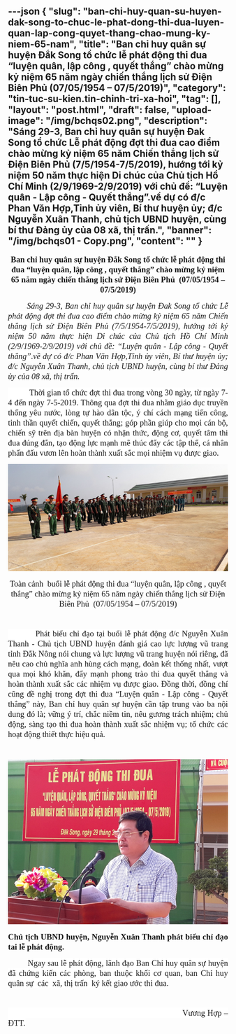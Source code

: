 ---json
{
    "slug": "ban-chi-huy-quan-su-huyen-dak-song-to-chuc-le-phat-dong-thi-dua-luyen-quan-lap-cong-quyet-thang-chao-mung-ky-niem-65-nam",
    "title": "Ban chỉ huy quân sự huyện Đắk Song tổ chức lễ phát động thi đua “luyện quân, lập công , quyết thắng” chào mừng kỷ niệm 65 năm ngày chiến thắng lịch sử Điện Biên Phủ  (07/05/1954 – 07/5/2019)",
    "category": "tin-tuc-su-kien.tin-chinh-tri-xa-hoi",
    "tag": [],
    "layout": "post.html",
    "draft": false,
    "upload-image": "/img/bchqs02.png",
    "description": "Sáng 29-3, Ban chỉ huy quân sự huyện Đak Song tổ chức Lễ phát động đợt thi đua cao điểm chào mừng kỷ niệm 65 năm Chiến thắng lịch sử Điện Biên Phủ (7/5/1954-7/5/2019), hướng tới kỷ niệm 50 năm thực hiện Di chúc của Chủ tịch Hồ Chí Minh (2/9/1969-2/9/2019) với chủ đề: “Luyện quân - Lập công - Quyết thắng”.về dự có đ/c Phan Văn Hợp,Tỉnh ủy viên, Bí thư huyện ủy; đ/c Nguyễn Xuân Thanh, chủ tịch UBND huyện, cùng bí thư Đảng ủy của 08 xã, thị trấn.",
    "banner": "/img/bchqs01 - Copy.png",
    "__content__": ""
}
---
<p style="text-align:center"><strong><span style="font-size:14.0pt"><span style="font-family:&quot;Times New Roman&quot;,&quot;serif&quot;">Ban chỉ huy qu&acirc;n sự huyện Đắk Song tổ chức lễ ph&aacute;t động thi đua &ldquo;luyện qu&acirc;n, lập c&ocirc;ng , quyết thắng&rdquo; ch&agrave;o mừng kỷ niệm 65 năm ng&agrave;y chiến thắng lịch sử Điện Bi&ecirc;n Phủ&nbsp; (07/05/1954 &ndash; 07/5/2019)</span></span></strong></p>

<p style="text-align:justify"><strong>&nbsp;&nbsp;&nbsp;&nbsp;&nbsp;&nbsp;&nbsp;&nbsp;&nbsp; </strong><em><span style="font-size:14.0pt"><span style="background-color:white"><span style="font-family:&quot;Times New Roman&quot;,&quot;serif&quot;">S&aacute;ng 29-3, Ban chỉ huy qu&acirc;n sự huyện Đak Song tổ chức Lễ ph&aacute;t động đợt thi đua cao điểm ch&agrave;o mừng kỷ niệm 65 năm Chiến thắng lịch sử Điện Bi&ecirc;n Phủ (7/5/1954-7/5/2019), hướng tới kỷ niệm 50 năm thực hiện Di ch&uacute;c của Chủ tịch Hồ Ch&iacute; Minh (2/9/1969-2/9/2019) với chủ đề: &ldquo;Luyện qu&acirc;n - Lập c&ocirc;ng - Quyết thắng&rdquo;</span></span></span></em><em><span style="font-size:14.0pt"><span style="font-family:&quot;Times New Roman&quot;,&quot;serif&quot;">.về dự c&oacute; đ/c Phan Văn Hợp,Tỉnh ủy vi&ecirc;n, B&iacute; thư huyện ủy; đ/c Nguyễn Xu&acirc;n Thanh, chủ tịch UBND huyện, c&ugrave;ng b&iacute; thư Đảng ủy của 08 x&atilde;, thị trấn.</span></span></em></p>

<p style="text-align:justify"><span style="font-size:14.0pt"><span style="background-color:white"><span style="font-family:&quot;Times New Roman&quot;,&quot;serif&quot;">&nbsp;&nbsp;&nbsp;&nbsp;&nbsp;&nbsp;&nbsp;&nbsp;&nbsp; Thời gian tổ chức đợt thi đua trong v&ograve;ng 30 ng&agrave;y, từ ng&agrave;y 7-4 đến ng&agrave;y 7-5-2019. Th&ocirc;ng qua đợt thi đua nhằm gi&aacute;o dục truyền thống y&ecirc;u nước, l&ograve;ng tự h&agrave;o d&acirc;n tộc, &yacute; ch&iacute; c&aacute;ch mạng tiến c&ocirc;ng, tinh thần quyết chiến, quyết thắng; g&oacute;p phần gi&uacute;p cho mọi c&aacute;n bộ, chiến sỹ tr&ecirc;n địa b&agrave;n huyện c&oacute; nhận thức, động cơ, quyết t&acirc;m thi đua đ&uacute;ng đắn, tạo động lực mạnh mẽ th&uacute;c đẩy c&aacute;c tập thể, c&aacute; nh&acirc;n phấn đấu vươn l&ecirc;n ho&agrave;n th&agrave;nh xuất sắc mọi nhiệm vụ được giao</span></span></span><span style="font-size:14.0pt"><span style="font-family:&quot;Times New Roman&quot;,&quot;serif&quot;">.</span></span></p>

<p style="text-align:justify"><img alt="" src="/img/bchqs01.png" /></p>

<p style="text-align:center"><span style="font-size:14.0pt"><span style="font-family:&quot;Times New Roman&quot;,&quot;serif&quot;">To&agrave;n cảnh&nbsp; buổi<strong> </strong>lễ ph&aacute;t động thi đua &ldquo;luyện qu&acirc;n, lập c&ocirc;ng , quyết thắng&rdquo; ch&agrave;o mừng kỷ niệm 65 năm ng&agrave;y chiến thắng lịch sử Điện Bi&ecirc;n Phủ&nbsp; (07/05/1954 &ndash; 07/5/2019)</span></span></p>

<p style="text-align:justify">&nbsp;</p>

<p style="text-align:justify"><span style="font-size:14.0pt"><span style="background-color:white"><span style="font-family:&quot;Times New Roman&quot;,&quot;serif&quot;">&nbsp;&nbsp;&nbsp;&nbsp;&nbsp;&nbsp;&nbsp;&nbsp;&nbsp; Ph&aacute;t biểu chỉ đạo tại buổi lễ ph&aacute;t động đ/c Nguyễn Xu&acirc;n Thanh - Chủ tịch UBND huyện đ&aacute;nh gi&aacute; cao lực lượng vũ trang tỉnh Đắk N&ocirc;ng n&oacute;i chung v&agrave; lực lượng vũ trang huyện n&oacute;i ri&ecirc;ng, đ&atilde; n&ecirc;u cao chủ nghĩa anh h&ugrave;ng c&aacute;ch mạng, đo&agrave;n kết thống nhất, vượt qua mọi kh&oacute; khăn, đẩy mạnh phong tr&agrave;o thi đua quyết thắng v&agrave; ho&agrave;n th&agrave;nh xuất sắc c&aacute;c nhiệm vụ được giao. Đồng thời, đồng ch&iacute; cũng đề nghị trong đợt thi đua &ldquo;Luyện qu&acirc;n - Lập c&ocirc;ng - Quyết thắng&rdquo; n&agrave;y,</span></span></span><span style="font-size:14.0pt"><span style="font-family:&quot;Times New Roman&quot;,&quot;serif&quot;"> Ban chỉ huy qu&acirc;n sự huyện cần tập trung v&agrave;o ba nội dung đ&oacute; l&agrave;; vững &yacute; tr&iacute;, chắc niềm tin, n&ecirc;u gương tr&aacute;ch nhiệm; chủ động, s&agrave;ng tạo thi đua ho&agrave;n th&agrave;nh xuất sắc nhiệm vụ; tổ chức c&aacute;c hoạt động thiết thực hiệu quả.</span></span></p>

<p style="text-align:justify">&nbsp;</p>

<p style="text-align:justify"><img alt="" src="/img/bchqs02.png" /></p>

<p style="text-align:justify"><strong><span style="font-size:14.0pt"><span style="font-family:&quot;Times New Roman&quot;,&quot;serif&quot;">Chủ tịch UBND huyện, Nguyễn Xu&acirc;n Thanh ph&aacute;t biểu chỉ đạo tai lễ ph&aacute;t động.</span></span></strong></p>

<p style="text-align:justify">&nbsp;&nbsp;&nbsp;&nbsp;&nbsp;&nbsp;&nbsp;&nbsp;&nbsp; <span style="font-size:14.0pt"><span style="background-color:white"><span style="font-family:&quot;Times New Roman&quot;,&quot;serif&quot;">Ngay sau lễ ph&aacute;t động, l&atilde;nh đạo Ban Chỉ huy qu&acirc;n sự huyện đ&atilde; chứng kiến c&aacute;c ph&ograve;ng, ban thuộc khối cơ quan, ban Chỉ huy qu&acirc;n sự&nbsp; c&aacute;c&nbsp; x&atilde;, thị trấn&nbsp; k&yacute; kết giao ước thi đua.</span></span></span></p>

<p style="text-align:justify">&nbsp;</p>

<p style="text-align:justify"><span style="font-size:14.0pt"><span style="background-color:white"><span style="font-family:&quot;Times New Roman&quot;,&quot;serif&quot;">&nbsp;&nbsp;&nbsp;&nbsp;&nbsp;&nbsp;&nbsp;&nbsp;&nbsp;&nbsp;&nbsp;&nbsp;&nbsp;&nbsp;&nbsp;&nbsp;&nbsp;&nbsp;&nbsp;&nbsp;&nbsp;&nbsp;&nbsp;&nbsp;&nbsp;&nbsp;&nbsp;&nbsp;&nbsp;&nbsp;&nbsp;&nbsp;&nbsp;&nbsp;&nbsp;&nbsp;&nbsp;&nbsp;&nbsp;&nbsp;&nbsp;&nbsp;&nbsp;&nbsp;&nbsp;&nbsp;&nbsp;&nbsp;&nbsp;&nbsp;&nbsp;&nbsp;&nbsp;&nbsp;&nbsp;&nbsp;&nbsp;&nbsp;&nbsp;&nbsp;&nbsp;&nbsp;&nbsp;&nbsp;&nbsp;&nbsp;&nbsp;&nbsp;&nbsp;&nbsp;&nbsp;&nbsp;&nbsp;&nbsp;&nbsp;&nbsp; Vương Hợp &ndash; ĐTT.</span></span></span></p>

<p style="text-align:center">&nbsp;</p>

<p>&nbsp;</p>
